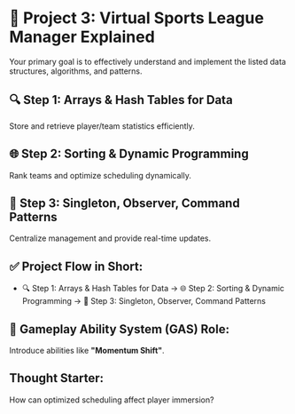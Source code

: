 
# 🏅 Project 3: Virtual Sports League Manager Explained

Your primary goal is to effectively understand and implement the listed data structures, algorithms, and patterns.

## 🔍 Step 1: Arrays & Hash Tables for Data
Store and retrieve player/team statistics efficiently.

## 🌐 Step 2: Sorting & Dynamic Programming
Rank teams and optimize scheduling dynamically.

## 🚦 Step 3: Singleton, Observer, Command Patterns
Centralize management and provide real-time updates.


## ✅ Project Flow in Short:
- 🔍 Step 1: Arrays & Hash Tables for Data → 🌐 Step 2: Sorting & Dynamic Programming → 🚦 Step 3: Singleton, Observer, Command Patterns

## 🎲 Gameplay Ability System (GAS) Role:
Introduce abilities like **"Momentum Shift"**.

## Thought Starter:
How can optimized scheduling affect player immersion?
